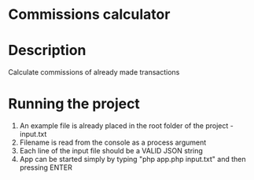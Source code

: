 # Commissions calculator

# Description
Calculate commissions of already made transactions

# Running the project
1. An example file is already placed in the root folder of the project - input.txt
2. Filename is read from the console as a process argument
3. Each line of the input file should be a VALID JSON string
4. App can be started simply by typing "php app.php input.txt" and then pressing ENTER

